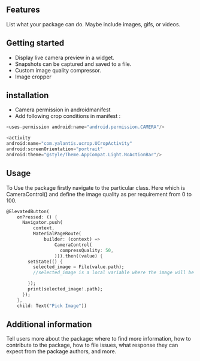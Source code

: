 ## Features

List what your package can do. Maybe include images, gifs, or videos.

## Getting started

* Display live camera preview in a widget.
* Snapshots can be captured and saved to a file.
* Custom image quality compressor.
* Image cropper

## installation

* Camera permission in androidmanifest
* Add following crop conditions in manifest :

 ```dart
<uses-permission android:name="android.permission.CAMERA"/>

<activity
android:name="com.yalantis.ucrop.UCropActivity"
android:screenOrientation="portrait"
android:theme="@style/Theme.AppCompat.Light.NoActionBar"/>
```

## Usage

To Use the package firstly navigate to the particular class. Here which is CameraControl() and
define the image quality as per requirement from 0 to 100.

```dart
@ElevatedButton(
    onPressed: () {
      Navigator.push(
          context,
          MaterialPageRoute(
              builder: (context) =>
                  CameraControl(
                    compressQuality: 50,
                  ))).then((value) {
        setState(() {
          selected_image = File(value.path);
          //selected_image is a local variable where the image will be stored

        });
        print(selected_image!.path);
      });
    },
    child: Text("Pick Image"))
 ```

## Additional information

Tell users more about the package: where to find more information, how to
contribute to the package, how to file issues, what response they can expect
from the package authors, and more.

